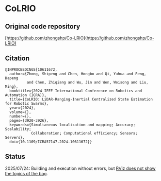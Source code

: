 # CoLRIO

## Original code repository
[https://github.com/zhongshp/Co-LRIO](https://github.com/zhongshp/Co-LRIO)

## Citation
```
@INPROCEEDINGS{10611672,
  author={Zhong, Shipeng and Chen, Hongbo and Qi, Yuhua and Feng, Dapeng
          and Chen, Zhiqiang and Wu, Jin and Wen, Weisong and Liu, Ming},
  booktitle={2024 IEEE International Conference on Robotics and Automation (ICRA)}, 
  title={CoLRIO: LiDAR-Ranging-Inertial Centralized State Estimation for Robotic Swarms}, 
  year={2024},
  volume={},
  number={},
  pages={3920-3926},
  keywords={Simultaneous localization and mapping; Accuracy; Scalability;
            Collaboration; Computational efficiency; Sensors; Servers},
  doi={10.1109/ICRA57147.2024.10611672}}
```

## Status
2025/07/24: Building and execution without errors, but [RViz does not show the topics of the bag](https://github.com/zhongshp/Co-LRIO/issues/7).
